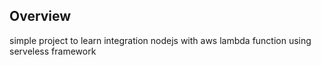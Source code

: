 ## Overview
simple project to learn integration nodejs with aws lambda function using serveless framework